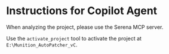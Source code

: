 # Instructions for Copilot Agent

When analyzing the project, please use the Serena MCP server.

Use the `activate_project` tool to activate the project at `E:\Munition_AutoPatcher_vC`.